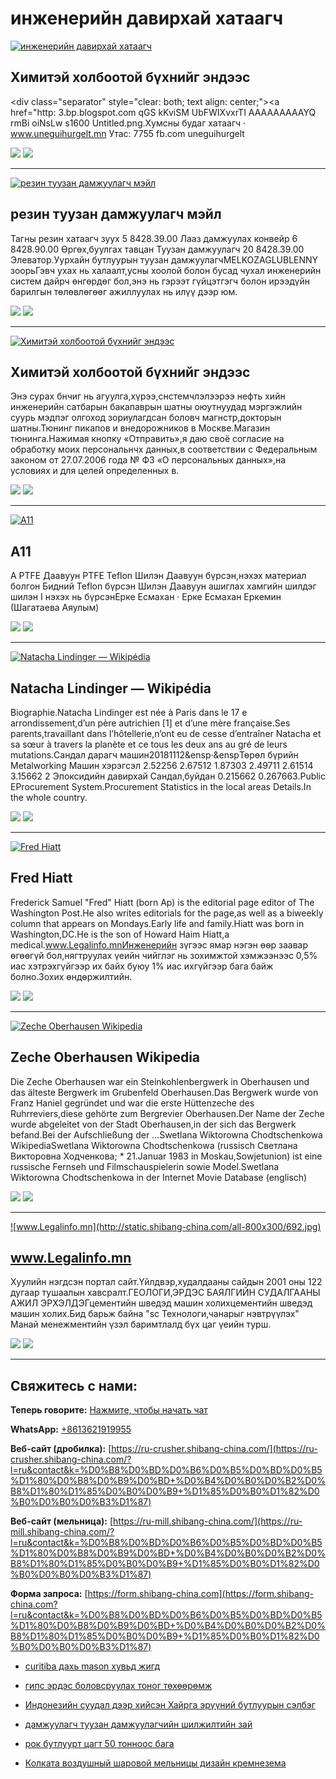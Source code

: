 # инженерийн давирхай хатаагч

<a href="https://swt.shibang-china.com/?l=ru&img&k=%D0%B8%D0%BD%D0%B6%D0%B5%D0%BD%D0%B5%D1%80%D0%B8%D0%B9%D0%BD+%D0%B4%D0%B0%D0%B2%D0%B8%D1%80%D1%85%D0%B0%D0%B9+%D1%85%D0%B0%D1%82%D0%B0%D0%B0%D0%B3%D1%87" target="_blank">![инженерийн давирхай хатаагч](http://static.shibang-china.com/all-800x300/609.jpg)</a>

## Химитэй холбоотой бүхнийг эндээс
&lt;div class=&quot;separator&quot; style=&quot;clear: both; text align: center;&quot;&gt;&lt;a href=&quot;http: 3.bp.blogspot.com qGS kKviSM UbFWIXvxrTI AAAAAAAAAYQ rmBi oiNsLw s1600 Untitled.png.Хумсны будаг хатаагч&nbsp;&#0183;&#32;www.uneguihurgelt.mn Утас: 7755 fb.com uneguihurgelt


<a href="https://whatsapp.shibangsoft.com/WhatsApp.php" target="_blank" title="WhatsApp">![](http://static.shibang-china.com/icon/whatsapp.png)</a> <a href="https://swt.shibang-china.com/?l=ru&icon&k=%D0%B8%D0%BD%D0%B6%D0%B5%D0%BD%D0%B5%D1%80%D0%B8%D0%B9%D0%BD+%D0%B4%D0%B0%D0%B2%D0%B8%D1%80%D1%85%D0%B0%D0%B9+%D1%85%D0%B0%D1%82%D0%B0%D0%B0%D0%B3%D1%87" target="_blank">![](http://static.shibang-china.com/icon/chat-ru.png)</a>

---

<a href="https://swt.shibang-china.com/?l=ru&img&k=%D0%B8%D0%BD%D0%B6%D0%B5%D0%BD%D0%B5%D1%80%D0%B8%D0%B9%D0%BD+%D0%B4%D0%B0%D0%B2%D0%B8%D1%80%D1%85%D0%B0%D0%B9+%D1%85%D0%B0%D1%82%D0%B0%D0%B0%D0%B3%D1%87" target="_blank">![резин туузан дамжуулагч мэйл](http://static.shibang-china.com/all-800x300/890.jpg)</a>

## резин туузан дамжуулагч мэйл
Тагны резин хатаагч зуух 5 8428.39.00 Лааз дамжуулах конвейр 6 8428.90.00 Өргөх,буулгах тавцан Туузан дамжуулагч 20 8428.39.00 Элеватор.Уурхайн бутлуурын туузан дамжуулагчMELKOZAGLUBLENNY зоорьГэвч ухах нь халаалт,усны хоолой болон бусад чухал инженерийн систем дайрч өнгөрдөг бол,энэ нь гэрээт гүйцэтгэгч болон ирээдүйн барилгын төлөвлөгөөг ажиллуулах нь илүү дээр юм.


<a href="https://whatsapp.shibangsoft.com/WhatsApp.php" target="_blank" title="WhatsApp">![](http://static.shibang-china.com/icon/whatsapp.png)</a> <a href="https://swt.shibang-china.com/?l=ru&icon&k=%D0%B8%D0%BD%D0%B6%D0%B5%D0%BD%D0%B5%D1%80%D0%B8%D0%B9%D0%BD+%D0%B4%D0%B0%D0%B2%D0%B8%D1%80%D1%85%D0%B0%D0%B9+%D1%85%D0%B0%D1%82%D0%B0%D0%B0%D0%B3%D1%87" target="_blank">![](http://static.shibang-china.com/icon/chat-ru.png)</a>

---

<a href="https://swt.shibang-china.com/?l=ru&img&k=%D0%B8%D0%BD%D0%B6%D0%B5%D0%BD%D0%B5%D1%80%D0%B8%D0%B9%D0%BD+%D0%B4%D0%B0%D0%B2%D0%B8%D1%80%D1%85%D0%B0%D0%B9+%D1%85%D0%B0%D1%82%D0%B0%D0%B0%D0%B3%D1%87" target="_blank">![Химитэй холбоотой бүхнийг эндээс](http://static.shibang-china.com/all-800x300/624.jpg)</a>

## Химитэй холбоотой бүхнийг эндээс
Энэ сурах бнчиг нь агуулга,хүрээ,снстемчлэлээрээ нефть хийн инженерийн сатбарын бакапаврын шатны оюутнуудад мэргэжлийн суурь мэдпэг олгоход зориулагдсан боловч магнстр,докторын шатны.Тюнинг пикапов и внедорожников в Москве.Магазин тюнинга.Нажимая кнопку &#171;Отправить&#187;,я даю своё согласие на обработку моих персональнчх данных,в соответствии с Федеральным законом от 27.07.2006 года № ФЗ &#171;О персональных данных&#187;,на условиях и для целей определенных в.


<a href="https://whatsapp.shibangsoft.com/WhatsApp.php" target="_blank" title="WhatsApp">![](http://static.shibang-china.com/icon/whatsapp.png)</a> <a href="https://swt.shibang-china.com/?l=ru&icon&k=%D0%B8%D0%BD%D0%B6%D0%B5%D0%BD%D0%B5%D1%80%D0%B8%D0%B9%D0%BD+%D0%B4%D0%B0%D0%B2%D0%B8%D1%80%D1%85%D0%B0%D0%B9+%D1%85%D0%B0%D1%82%D0%B0%D0%B0%D0%B3%D1%87" target="_blank">![](http://static.shibang-china.com/icon/chat-ru.png)</a>

---

<a href="https://swt.shibang-china.com/?l=ru&img&k=%D0%B8%D0%BD%D0%B6%D0%B5%D0%BD%D0%B5%D1%80%D0%B8%D0%B9%D0%BD+%D0%B4%D0%B0%D0%B2%D0%B8%D1%80%D1%85%D0%B0%D0%B9+%D1%85%D0%B0%D1%82%D0%B0%D0%B0%D0%B3%D1%87" target="_blank">![А11](http://static.shibang-china.com/all-800x300/1379.jpg)</a>

## А11
A PTFE Даавуун PTFE Teflon Шилэн Даавуун бүрсэн,нэхэх материал болгон Бидний Teflon бүрсэн Шилэн Даавуун ашиглах хамгийн шилдэг шилэн I нэхэх нь бүрсэнЕрке Есмахан&nbsp;&#0183;&#32;Ерке Есмахан Еркемин (Шагатаева Аяулым)


<a href="https://whatsapp.shibangsoft.com/WhatsApp.php" target="_blank" title="WhatsApp">![](http://static.shibang-china.com/icon/whatsapp.png)</a> <a href="https://swt.shibang-china.com/?l=ru&icon&k=%D0%B8%D0%BD%D0%B6%D0%B5%D0%BD%D0%B5%D1%80%D0%B8%D0%B9%D0%BD+%D0%B4%D0%B0%D0%B2%D0%B8%D1%80%D1%85%D0%B0%D0%B9+%D1%85%D0%B0%D1%82%D0%B0%D0%B0%D0%B3%D1%87" target="_blank">![](http://static.shibang-china.com/icon/chat-ru.png)</a>

---

<a href="https://swt.shibang-china.com/?l=ru&img&k=%D0%B8%D0%BD%D0%B6%D0%B5%D0%BD%D0%B5%D1%80%D0%B8%D0%B9%D0%BD+%D0%B4%D0%B0%D0%B2%D0%B8%D1%80%D1%85%D0%B0%D0%B9+%D1%85%D0%B0%D1%82%D0%B0%D0%B0%D0%B3%D1%87" target="_blank">![Natacha Lindinger — Wikip&#233;dia](http://static.shibang-china.com/all-800x300/1123.jpg)</a>

## Natacha Lindinger — Wikip&#233;dia
Biographie.Natacha Lindinger est n&#233;e &#224; Paris dans le 17 e arrondissement,d’un p&#232;re autrichien [1] et d’une m&#232;re fran&#231;aise.Ses parents,travaillant dans l’h&#244;tellerie,n’ont eu de cesse d’entra&#238;ner Natacha et sa sœur &#224; travers la plan&#232;te et ce tous les deux ans au gr&#233; de leurs mutations.Сандал дарагч машин20181112&amp;ensp&#183;&amp;enspТөрөл бүрийн Metalworking Машин хэрэгсэл 2.52256 2.67512 1.87303 2.49711 2.61514 3.15662 2 Эпоксидийн давирхай Сандал,буйдан 0.215662 0.267663.Public EProcurement System.Procurement Statistics in the local areas Details.In the whole country.


<a href="https://whatsapp.shibangsoft.com/WhatsApp.php" target="_blank" title="WhatsApp">![](http://static.shibang-china.com/icon/whatsapp.png)</a> <a href="https://swt.shibang-china.com/?l=ru&icon&k=%D0%B8%D0%BD%D0%B6%D0%B5%D0%BD%D0%B5%D1%80%D0%B8%D0%B9%D0%BD+%D0%B4%D0%B0%D0%B2%D0%B8%D1%80%D1%85%D0%B0%D0%B9+%D1%85%D0%B0%D1%82%D0%B0%D0%B0%D0%B3%D1%87" target="_blank">![](http://static.shibang-china.com/icon/chat-ru.png)</a>

---

<a href="https://swt.shibang-china.com/?l=ru&img&k=%D0%B8%D0%BD%D0%B6%D0%B5%D0%BD%D0%B5%D1%80%D0%B8%D0%B9%D0%BD+%D0%B4%D0%B0%D0%B2%D0%B8%D1%80%D1%85%D0%B0%D0%B9+%D1%85%D0%B0%D1%82%D0%B0%D0%B0%D0%B3%D1%87" target="_blank">![Fred Hiatt](http://static.shibang-china.com/all-800x300/1478.jpg)</a>

## Fred Hiatt
Frederick Samuel &quot;Fred&quot; Hiatt (born Ap) is the editorial page editor of The Washington Post.He also writes editorials for the page,as well as a biweekly column that appears on Mondays.Early life and family.Hiatt was born in Washington,DC.He is the son of Howard Haim Hiatt,a medical.www.Legalinfo.mnИнженерийн зүгээс ямар нэгэн өөр заавар өгөөгүй бол,нягтруулах үеийн чийглэг нь зохимжтой хэмжээнээс 0,5% иас хэтрэхгүйгээр их байх буюу 1% иас ихгүйгээр бага байж болно.Зохих өндөржилтийн.


<a href="https://whatsapp.shibangsoft.com/WhatsApp.php" target="_blank" title="WhatsApp">![](http://static.shibang-china.com/icon/whatsapp.png)</a> <a href="https://swt.shibang-china.com/?l=ru&icon&k=%D0%B8%D0%BD%D0%B6%D0%B5%D0%BD%D0%B5%D1%80%D0%B8%D0%B9%D0%BD+%D0%B4%D0%B0%D0%B2%D0%B8%D1%80%D1%85%D0%B0%D0%B9+%D1%85%D0%B0%D1%82%D0%B0%D0%B0%D0%B3%D1%87" target="_blank">![](http://static.shibang-china.com/icon/chat-ru.png)</a>

---

<a href="https://swt.shibang-china.com/?l=ru&img&k=%D0%B8%D0%BD%D0%B6%D0%B5%D0%BD%D0%B5%D1%80%D0%B8%D0%B9%D0%BD+%D0%B4%D0%B0%D0%B2%D0%B8%D1%80%D1%85%D0%B0%D0%B9+%D1%85%D0%B0%D1%82%D0%B0%D0%B0%D0%B3%D1%87" target="_blank">![Zeche Oberhausen Wikipedia](http://static.shibang-china.com/all-800x300/442.jpg)</a>

## Zeche Oberhausen Wikipedia
Die Zeche Oberhausen war ein Steinkohlenbergwerk in Oberhausen und das &#228;lteste Bergwerk im Grubenfeld Oberhausen.Das Bergwerk wurde von Franz Haniel gegr&#252;ndet und war die erste H&#252;ttenzeche des Ruhrreviers,diese geh&#246;rte zum Bergrevier Oberhausen.Der Name der Zeche wurde abgeleitet von der Stadt Oberhausen,in der sich das Bergwerk befand.Bei der Aufschlie&#223;ung der …Swetlana Wiktorowna Chodtschenkowa WikipediaSwetlana Wiktorowna Chodtschenkowa (russisch Светлана Викторовна Ходченкова; * 21.Januar 1983 in Moskau,Sowjetunion) ist eine russische Fernseh und Filmschauspielerin sowie Model.Swetlana Wiktorowna Chodtschenkowa in der Internet Movie Database (englisch)


<a href="https://whatsapp.shibangsoft.com/WhatsApp.php" target="_blank" title="WhatsApp">![](http://static.shibang-china.com/icon/whatsapp.png)</a> <a href="https://swt.shibang-china.com/?l=ru&icon&k=%D0%B8%D0%BD%D0%B6%D0%B5%D0%BD%D0%B5%D1%80%D0%B8%D0%B9%D0%BD+%D0%B4%D0%B0%D0%B2%D0%B8%D1%80%D1%85%D0%B0%D0%B9+%D1%85%D0%B0%D1%82%D0%B0%D0%B0%D0%B3%D1%87" target="_blank">![](http://static.shibang-china.com/icon/chat-ru.png)</a>

---

<a href="https://swt.shibang-china.com/?l=ru&img&k=%D0%B8%D0%BD%D0%B6%D0%B5%D0%BD%D0%B5%D1%80%D0%B8%D0%B9%D0%BD+%D0%B4%D0%B0%D0%B2%D0%B8%D1%80%D1%85%D0%B0%D0%B9+%D1%85%D0%B0%D1%82%D0%B0%D0%B0%D0%B3%D1%87" target="_blank">![www.Legalinfo.mn](http://static.shibang-china.com/all-800x300/692.jpg)</a>

## www.Legalinfo.mn
Хуулийн нэгдсэн портал сайт.Үйлдвэр,худалдааны сайдын 2001 оны 122 дугаар тушаалын хавсралт.ГЕОЛОГИ,ЭРДЭС БАЯЛГИЙН СУДАЛГААНЫ АЖИЛ ЭРХЭЛДЭГцементийн шведэд машин холихцементийн шведэд машин холих.Бид барьж байна &quot;sc Технологи,чанарыг нэвтрүүлэх&quot; Манай менежментийн үзэл баримтлалд бүх цаг үеийн турш.


<a href="https://whatsapp.shibangsoft.com/WhatsApp.php" target="_blank" title="WhatsApp">![](http://static.shibang-china.com/icon/whatsapp.png)</a> <a href="https://swt.shibang-china.com/?l=ru&icon&k=%D0%B8%D0%BD%D0%B6%D0%B5%D0%BD%D0%B5%D1%80%D0%B8%D0%B9%D0%BD+%D0%B4%D0%B0%D0%B2%D0%B8%D1%80%D1%85%D0%B0%D0%B9+%D1%85%D0%B0%D1%82%D0%B0%D0%B0%D0%B3%D1%87" target="_blank">![](http://static.shibang-china.com/icon/chat-ru.png)</a>

---
## Свяжитесь с нами:

**Теперь говорите:** [Нажмите, чтобы начать чат](https://swt.shibang-china.com?l=ru&contact&k=%D0%B8%D0%BD%D0%B6%D0%B5%D0%BD%D0%B5%D1%80%D0%B8%D0%B9%D0%BD+%D0%B4%D0%B0%D0%B2%D0%B8%D1%80%D1%85%D0%B0%D0%B9+%D1%85%D0%B0%D1%82%D0%B0%D0%B0%D0%B3%D1%87)

**WhatsApp:**  [+8613621919955](https://whatsapp.shibangsoft.com/WhatsApp.php)

**Веб-сайт (дробилка):** [https://ru-crusher.shibang-china.com/](https://ru-crusher.shibang-china.com/?l=ru&contact&k=%D0%B8%D0%BD%D0%B6%D0%B5%D0%BD%D0%B5%D1%80%D0%B8%D0%B9%D0%BD+%D0%B4%D0%B0%D0%B2%D0%B8%D1%80%D1%85%D0%B0%D0%B9+%D1%85%D0%B0%D1%82%D0%B0%D0%B0%D0%B3%D1%87)

**Веб-сайт (мельница):** [https://ru-mill.shibang-china.com/](https://ru-mill.shibang-china.com/?l=ru&contact&k=%D0%B8%D0%BD%D0%B6%D0%B5%D0%BD%D0%B5%D1%80%D0%B8%D0%B9%D0%BD+%D0%B4%D0%B0%D0%B2%D0%B8%D1%80%D1%85%D0%B0%D0%B9+%D1%85%D0%B0%D1%82%D0%B0%D0%B0%D0%B3%D1%87)

**Форма запроса:** [https://form.shibang-china.com](https://form.shibang-china.com?l=ru&contact&k=%D0%B8%D0%BD%D0%B6%D0%B5%D0%BD%D0%B5%D1%80%D0%B8%D0%B9%D0%BD+%D0%B4%D0%B0%D0%B2%D0%B8%D1%80%D1%85%D0%B0%D0%B9+%D1%85%D0%B0%D1%82%D0%B0%D0%B0%D0%B3%D1%87)

* [curitiba дахь mason хувьд жигд](../126/curitiba%20%D0%B4%D0%B0%D1%85%D1%8C%20mason%20%D1%85%D1%83%D0%B2%D1%8C%D0%B4%20%D0%B6%D0%B8%D0%B3%D0%B4.md)

* [гипс эрдэс боловсруулах тоног төхөөрөмж](../128/%D0%B3%D0%B8%D0%BF%D1%81%20%D1%8D%D1%80%D0%B4%D1%8D%D1%81%20%D0%B1%D0%BE%D0%BB%D0%BE%D0%B2%D1%81%D1%80%D1%83%D1%83%D0%BB%D0%B0%D1%85%20%D1%82%D0%BE%D0%BD%D0%BE%D0%B3%20%D1%82%D3%A9%D1%85%D3%A9%D3%A9%D1%80%D3%A9%D0%BC%D0%B6.md)

* [Индонезийн суудал дээр хийсэн Хайрга эрүүний бутлуурын сэлбэг](../129/%D0%98%D0%BD%D0%B4%D0%BE%D0%BD%D0%B5%D0%B7%D0%B8%D0%B9%D0%BD%20%D1%81%D1%83%D1%83%D0%B4%D0%B0%D0%BB%20%D0%B4%D1%8D%D1%8D%D1%80%20%D1%85%D0%B8%D0%B9%D1%81%D1%8D%D0%BD%20%D0%A5%D0%B0%D0%B9%D1%80%D0%B3%D0%B0%20%D1%8D%D1%80%D2%AF%D2%AF%D0%BD%D0%B8%D0%B9%20%D0%B1%D1%83%D1%82%D0%BB%D1%83%D1%83%D1%80%D1%8B%D0%BD%20%D1%81%D1%8D%D0%BB%D0%B1%D1%8D%D0%B3.md)

* [дамжуулагч туузан дамжуулагчийн шилжилтийн зай](../129/%D0%B4%D0%B0%D0%BC%D0%B6%D1%83%D1%83%D0%BB%D0%B0%D0%B3%D1%87%20%D1%82%D1%83%D1%83%D0%B7%D0%B0%D0%BD%20%D0%B4%D0%B0%D0%BC%D0%B6%D1%83%D1%83%D0%BB%D0%B0%D0%B3%D1%87%D0%B8%D0%B9%D0%BD%20%D1%88%D0%B8%D0%BB%D0%B6%D0%B8%D0%BB%D1%82%D0%B8%D0%B9%D0%BD%20%D0%B7%D0%B0%D0%B9.md)

* [рок бутлуурт цагт 50 тонноос бага](../130/%D1%80%D0%BE%D0%BA%20%D0%B1%D1%83%D1%82%D0%BB%D1%83%D1%83%D1%80%D1%82%20%D1%86%D0%B0%D0%B3%D1%82%2050%20%D1%82%D0%BE%D0%BD%D0%BD%D0%BE%D0%BE%D1%81%20%D0%B1%D0%B0%D0%B3%D0%B0.md)

* [Колката воздушный шаровой мельницы дизайн кремнезема](../126/%D0%9A%D0%BE%D0%BB%D0%BA%D0%B0%D1%82%D0%B0%20%D0%B2%D0%BE%D0%B7%D0%B4%D1%83%D1%88%D0%BD%D1%8B%D0%B9%20%D1%88%D0%B0%D1%80%D0%BE%D0%B2%D0%BE%D0%B9%20%D0%BC%D0%B5%D0%BB%D1%8C%D0%BD%D0%B8%D1%86%D1%8B%20%D0%B4%D0%B8%D0%B7%D0%B0%D0%B9%D0%BD%20%D0%BA%D1%80%D0%B5%D0%BC%D0%BD%D0%B5%D0%B7%D0%B5%D0%BC%D0%B0.md)